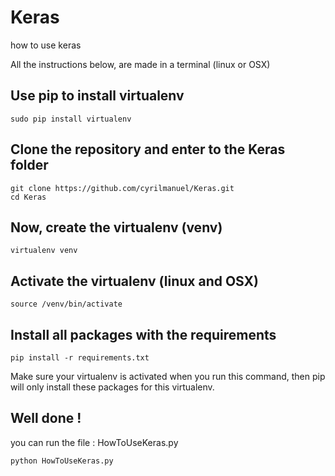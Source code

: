 # Keras
how to use keras

All the instructions below, are made in a terminal (linux or OSX) 

## Use pip to install virtualenv

```terminal
sudo pip install virtualenv
```

## Clone the repository and enter to the Keras folder

```terminal
git clone https://github.com/cyrilmanuel/Keras.git
cd Keras
```

## Now, create the virtualenv (venv)

```terminal
virtualenv venv
```

## Activate the virtualenv (linux and OSX)

```terminal
source /venv/bin/activate
```

## Install all packages with the requirements

```Terminal
pip install -r requirements.txt
```
Make sure your virtualenv is activated when you run this command, then pip will only install these packages for this virtualenv.

## Well done !

you can run the file : HowToUseKeras.py

```Python
python HowToUseKeras.py
```
